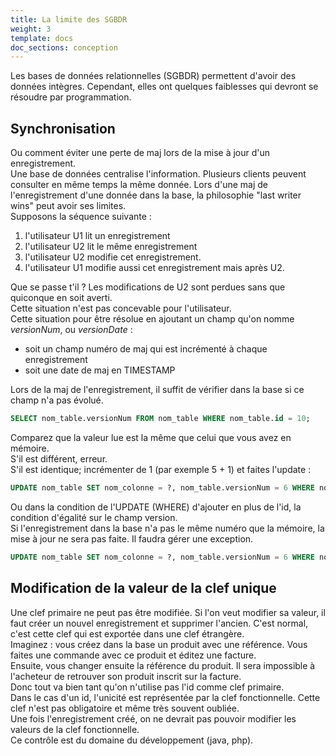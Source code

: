 ```yaml
---
title: La limite des SGBDR
weight: 3
template: docs
doc_sections: conception
---
```


Les bases de données relationnelles (SGBDR) permettent d'avoir des données intègres.
Cependant, elles ont quelques faiblesses qui devront se résoudre par programmation.

## Synchronisation

Ou comment éviter une perte de maj lors de la mise à jour d'un enregistrement.  
Une base de données centralise l'information. Plusieurs clients peuvent consulter en même temps la même donnée.
Lors d'une maj de l'enregistrement d'une donnée dans la base, la philosophie "last writer wins" peut avoir ses limites.  
Supposons la séquence suivante :

1. l'utilisateur U1 lit un enregistrement
2. l'utilisateur U2 lit le même enregistrement
3. l'utilisateur U2 modifie cet enregistrement.
4. l'utilisateur U1 modifie aussi cet enregistrement mais après U2.  

Que se passe t'il ? Les modifications de U2 sont perdues sans que quiconque en soit averti.  
Cette situation n'est pas concevable pour l'utilisateur.  
Cette situation pour être résolue en ajoutant un champ qu'on nomme *versionNum*, ou *versionDate* :

* soit un champ numéro de maj qui est incrémenté à chaque enregistrement
* soit une date de maj en TIMESTAMP  

Lors de la maj de l'enregistrement, il suffit de vérifier dans la base si ce champ n'a pas évolué.  

```sql
SELECT nom_table.versionNum FROM nom_table WHERE nom_table.id = 10;
```

Comparez que la valeur lue est la même que celui que vous avez en mémoire.  
S'il est différent, erreur.  
S'il est identique; incrémenter de 1 (par exemple 5 + 1) et faites l'update :

```sql
UPDATE nom_table SET nom_colonne = ?, nom_table.versionNum = 6 WHERE nom_table.id = 10
```

Ou dans la condition de l'UPDATE (WHERE) d'ajouter en plus de l'id, la condition d'égalité sur le champ version.  
Si l'enregistrement dans la base n'a pas le même numéro que la mémoire, la mise à jour ne sera pas faite. Il faudra gérer une exception.  

```sql
UPDATE nom_table SET nom_colonne = ?, nom_table.versionNum = 6 WHERE nom_table.id = 10 AND nom_table.versionNum = 5
```

## Modification de la valeur de la clef unique

Une clef primaire ne peut pas être modifiée. Si l'on veut modifier sa valeur, il faut créer un nouvel enregistrement et supprimer l'ancien. C'est normal, c'est cette clef qui est exportée dans une clef étrangère.  
Imaginez : vous créez dans la base un produit avec une référence. Vous faites une commande avec ce produit et éditez une facture.  
Ensuite, vous changer ensuite la référence du produit. Il sera impossible à l'acheteur de retrouver son produit inscrit sur la facture.  
Donc tout va bien tant qu'on n'utilise pas l'id comme clef primaire.  
Dans le cas d'un id, l'unicité est représentée par la clef fonctionnelle.
Cette clef n'est pas obligatoire et même très souvent oubliée.  
Une fois l'enregistrement créé, on ne devrait pas pouvoir modifier les valeurs de la clef fonctionnelle.  
Ce contrôle est du domaine du développement (java, php).  
